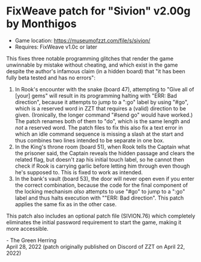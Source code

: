 # FixWeave patch for "Sivion" v2.00g by Monthigos
- Game location: https://museumofzzt.com/file/s/sivion/
- Requires: FixWeave v1.0c or later

This fixes three notable programming glitches that render the game unwinnable by mistake without cheating, and which exist in the game despite the author's infamous claim (in a hidden board) that "it has been fully beta tested and has no errors":

1. In Rook's encounter with the snake (board 47), attempting to "Give all of [your] gems" will result in its programming halting with "ERR: Bad direction", because it attempts to jump to a ":go" label by using "#go", which is a reserved word in ZZT that requires a (valid) direction to be given. (Ironically, the longer command "#send go" would have worked.) The patch renames both of them to "do", which is the same length and *not* a reserved word. The patch files to fix this also fix a text error in which an idle command sequence is missing a slash at the start and thus combines two lines intended to be separate in one box.
2. In the King's throne room (board 51), when Rook tells the Captain what the prisoner said, the Captain reveals the hidden passage and clears the related flag, but doesn't zap his initial touch label, so he cannot then check if Rook is carrying garlic before letting him through even though he's supposed to. This is fixed to work as intended.
3. In the bank's vault (board 53), the door will never open even if you enter the correct combination, because the code for the final component of the locking mechanism *also* attempts to use "#go" to jump to a ":go" label and thus halts execution with ""ERR: Bad direction". This patch applies the same fix as in the other case.

This patch also includes an optional patch file (SIVION.76) which completely eliminates the initial password requirement to start the game, making it more accessible.

\- The Green Herring  
April 28, 2022 (patch originally published on Discord of ZZT on April 22, 2022)